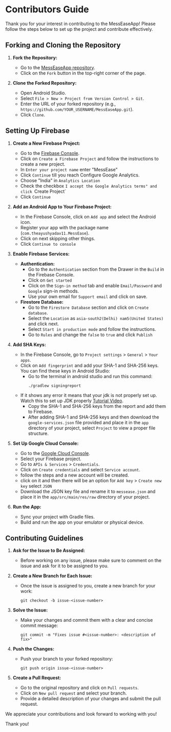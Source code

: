 # Contributors Guide

Thank you for your interest in contributing to the MessEaseApp! Please follow the steps below to set up the project and contribute effectively.

## Forking and Cloning the Repository

1. **Fork the Repository:**
   - Go to the [MessEaseApp repository](https://github.com/iiitl/MessEase).
   - Click on the `Fork` button in the top-right corner of the page.

2. **Clone the Forked Repository:**
   - Open Android Studio.
   - Select `File > New > Project from Version Control > Git`.
   - Enter the URL of your forked repository (e.g., `https://github.com/YOUR_USERNAME/MessEaseApp.git`).
   - Click `Clone`.

## Setting Up Firebase

1. **Create a New Firebase Project:**
   - Go to the [Firebase Console](https://console.firebase.google.com/).
   - Click on `Create a Firebase Project` and follow the instructions to create a new project.
   - In `Enter your project name` enter "MessEase"
   - Click `Continue` till you reach Configure Google Analytics.
   - Choose "India" in `Analytics Location`
   - Check the checkbox `I accept the Google Analytics terms" and click `Create Project`
   - Click `Continue`

2. **Add an Android App to Your Firebase Project:**
   - In the Firebase Console, click on `Add app` and select the Android icon.
   - Register your app with the package name (`com.theayushyadav11.MessEase`).
   - Click on next skipping other things.
   - Click `Continue to console`

3. **Enable Firebase Services:**
   - **Authentication:**
     - Go to the `Authentication` section from the Drawer in the `Build` in the Firebase Console.
     - Click on `Get started`
     - Click on the `Sign-in method` tab and enable `Email/Password` and `Google` sign-in methods.
     - Use your own email for `Support email` and click on save.
   - **Firestore Database:**
     - Go to the `Firestore Database` section and click on `Create database`.
     - Select the `Location` as `asia-south2(Delhi) nam5(United States)` and click next.
     - Select `Start in production mode` and follow the instructions.
     - Go to `Rules`  and change the `false` to `true` and click `Publish`
  

4. **Add SHA Keys:**
   - In the Firebase Console, go to `Project settings` > `General` > `Your apps`.
   - Click on `Add fingerprint` and add your SHA-1 and SHA-256 keys. You can find these keys in Android Studio:
     - Go to the terminal in android studio and run this command:
       ```
       ./gradlew signingreport
   - If it shows any error it means that your jdk is not properly set up.
     Watch this to set up JDK properly [Tutorial Video](https://youtu.be/R6MoDMASwag?si=_RAOa6wl3-YyChOq).
      - Copy the SHA-1 and SHA-256 keys from the report and add them to Firebase.
      - After adding SHA-1 and SHA-256 keys and then download the `google-services.json` file provided and place it in the `app` directory of your project, select `Project` to view a proper file structure.

5. **Set Up Google Cloud Console:**
   - Go to the [Google Cloud Console](https://console.cloud.google.com/).
   - Select your Firebase project.
   - Go to `APIs & Services` > `Credentials`.
   - Click on `Create credentials` and select `Service account`.
   - follow the steps and a new account will be created.
   - click on it and then there will be an option for `Add key` > `Create new key` select `JSON`
   - Download the JSON key file and rename it to `messease.json` and place it in the `app/src/main/res/raw` directory of your project.

6. **Run the App:**
   - Sync your project with Gradle files.
   - Build and run the app on your emulator or physical device.
   

## Contributing Guidelines

1. **Ask for the Issue to Be Assigned:**
   - Before working on any issue, please make sure to comment on the issue and ask for it to be assigned to you.

2. **Create a New Branch for Each Issue:**
   - Once the issue is assigned to you, create a new branch for your work:
     ```
     git checkout -b issue-<issue-number>
     ```

3. **Solve the Issue:**
   - Make your changes and commit them with a clear and concise commit message:
     ```
     git commit -m "Fixes issue #<issue-number>: <description of fix>"
     ```

4. **Push the Changes:**
   - Push your branch to your forked repository:
     ```
     git push origin issue-<issue-number>
     ```

5. **Create a Pull Request:**
   - Go to the original repository and click on `Pull requests`.
   - Click on `New pull request` and select your branch.
   - Provide a detailed description of your changes and submit the pull request.

We appreciate your contributions and look forward to working with you!

Thank you!
